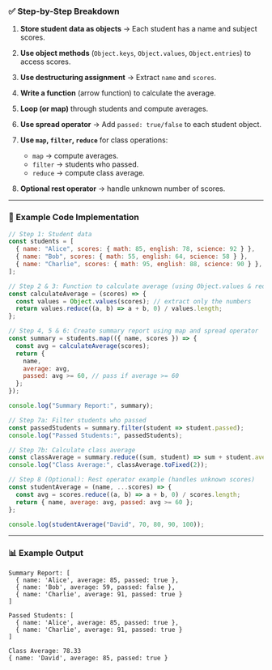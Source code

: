 ### ✅ Step-by-Step Breakdown

1. **Store student data as objects** → Each student has a name and subject scores.
2. **Use object methods** (`Object.keys`, `Object.values`, `Object.entries`) to access scores.
3. **Use destructuring assignment** → Extract `name` and `scores`.
4. **Write a function** (arrow function) to calculate the average.
5. **Loop (or map)** through students and compute averages.
6. **Use spread operator** → Add `passed: true/false` to each student object.
7. **Use `map`, `filter`, `reduce`** for class operations:

   * `map` → compute averages.
   * `filter` → students who passed.
   * `reduce` → compute class average.
8. **Optional rest operator** → handle unknown number of scores.

---

### 📝 Example Code Implementation

```javascript
// Step 1: Student data
const students = [
  { name: "Alice", scores: { math: 85, english: 78, science: 92 } },
  { name: "Bob", scores: { math: 55, english: 64, science: 58 } },
  { name: "Charlie", scores: { math: 95, english: 88, science: 90 } },
];

// Step 2 & 3: Function to calculate average (using Object.values & reduce)
const calculateAverage = (scores) => {
  const values = Object.values(scores); // extract only the numbers
  return values.reduce((a, b) => a + b, 0) / values.length;
};

// Step 4, 5 & 6: Create summary report using map and spread operator
const summary = students.map(({ name, scores }) => {
  const avg = calculateAverage(scores);
  return {
    name,
    average: avg,
    passed: avg >= 60, // pass if average >= 60
  };
});

console.log("Summary Report:", summary);

// Step 7a: Filter students who passed
const passedStudents = summary.filter(student => student.passed);
console.log("Passed Students:", passedStudents);

// Step 7b: Calculate class average
const classAverage = summary.reduce((sum, student) => sum + student.average, 0) / summary.length;
console.log("Class Average:", classAverage.toFixed(2));

// Step 8 (Optional): Rest operator example (handles unknown scores)
const studentAverage = (name, ...scores) => {
  const avg = scores.reduce((a, b) => a + b, 0) / scores.length;
  return { name, average: avg, passed: avg >= 60 };
};

console.log(studentAverage("David", 70, 80, 90, 100));
```

---

### 📊 Example Output

```
Summary Report: [
  { name: 'Alice', average: 85, passed: true },
  { name: 'Bob', average: 59, passed: false },
  { name: 'Charlie', average: 91, passed: true }
]

Passed Students: [
  { name: 'Alice', average: 85, passed: true },
  { name: 'Charlie', average: 91, passed: true }
]

Class Average: 78.33
{ name: 'David', average: 85, passed: true }
```

